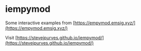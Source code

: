 # iempymod

Some interactive examples from [https://empymod.emsig.xyz/](https://empymod.emsig.xyz/)

Visit [https://stevejpurves.github.io/iempymod/](https://stevejpurves.github.io/iempymod/)
